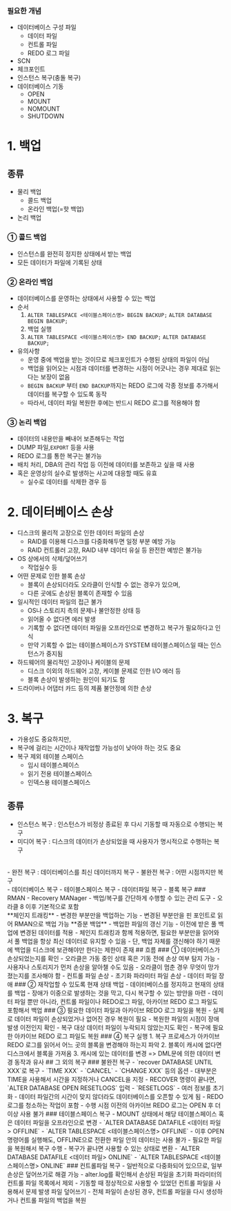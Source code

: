 ### 필요한 개념
- 데이터베이스 구성 파일
	- 데이터 파일
    - 컨트롤 파일
    - REDO 로그 파일 
- SCN
- 체크포인트
- 인스턴스 복구(충돌 복구)
- 데이터베이스 기동
	- OPEN
    - MOUNT
    - NOMOUNT
    - SHUTDOWN
# 1. 백업
## 종류
- 물리 백업
	- 콜드 백업
	- 온라인 백업(=핫 백업)
- 논리 백업

### ① 콜드 백업
- 인스턴스를 완전히 정지한 상태에서 받는 백업
- 모든 데이터가 파일에 기록된 상태
### ② 온라인 백업
- 데이터베이스를 운영하는 상태에서 사용할 수 있는 백업
- 순서
	1. `ALTER TABLESPACE <테이블스페이스명> BEGIN BACKUP;` 
       `ALTER DATABASE BEGIN BACKUP;`
    2. 백업 실행
    3. `ALTER TABLESPACE <테이블스페이스명> END BACKUP;`
       `ALTER DATABASE BACKUP;`
- 유의사항
	- 운영 중에 백업을 받는 것이므로 체크포인트가 수행된 상태의 파일이 아님
    - 백업을 읽어오는 시점과 데이터를 변경하는 시점이 어긋나는 경우 제대로 읽는다는 보장이 없음
    - `BEGIN BACKUP` 부터 `END BACKUP`까지는 REDO 로그에 각종 정보를 추가해서 데이터를 복구할 수 있도록 동작
    - 따라서, 데이터 파일 복원한 후에는 반드시 REDO 로그를 적용해야 함
### ③ 논리 백업
- 데이터의 내용만을 빼내어 보존해두는 작업
- DUMP 파일,`EXPORT` 등을 사용
- REDO 로그를 통한 복구는 불가능 
- 배치 처리, DBA의 관리 작업 등 이전에 데이터를 보존하고 싶을 때 사용
- 혹은 운영상의 실수로 발생하는 사고에 대응할 때도 유효
	- 실수로 데이터를 삭제한 경우 등 
# 2. 데이터베이스 손상
- 디스크의 물리적 고장으로 인한 데이터 파일의 손상
	- RAID를 이용해 디스크를 다중화해두면 일정 부분 예방 가능
    - RAID 컨트롤러 고장, RAID 내부 데이터 유실 등 완전한 예방은 불가능
- OS 상에서의 삭제/덮어쓰기
	- 작업실수 등 
- 어떤 문제로 인한 블록 손상
	- 블록이 손상되더라도 오라클이 인식할 수 없는 경우가 있으며,
    - 다른 곳에도 손상된 블록이 존재할 수 있음
- 일시적인 데이터 파일의 접근 불가 
	- OS나 스토리지 측의 문제나 불안정한 상태 등
    - 읽어올 수 없다면 에러 발생
    - 기록할 수 없다면 데이터 파일을 오프라인으로 변경하고 복구가 필요하다고 인식
    - 만약 기록할 수 없는 테이블스페이스가 SYSTEM 테이블스페이스일 때는 인스턴스가 중지됨
- 하드웨어의 물리적인 고장이나 케이블의 문제
	- 디스크 이외의 하드웨어 고장, 케이블 문제로 인한 I/O 에러 등
    - 블록 손상이 발생하는 원인이 되기도 함
- 드라이버나 어댑터 카드 등의 제품 불안정에 의한 손상
# 3. 복구
- 가용성도 중요하지만,
- 복구에 걸리는 시간이나 재작업할 가능성이 낮아야 하는 것도 중요 
- 복구 제외 테이블 스페이스
	- 임시 테이블스페이스
    - 읽기 전용 테이블스페이스
    - 인덱스용 테이블스페이스
## 종류
- 인스턴스 복구 : 인스턴스가 비정상 종료된 후 다시 기동할 때 자동으로 수행되는 복구
- 미디어 복구 : 디스크의 데이터가 손상되었을 때 사용자가 명시적으로 수행하는 복구
<br>
- 완전 복구 : 데이터베이스를 최신 데이터까지 복구
- 불완전 복구 : 어떤 시점까지만 복구
<br>
- 데이터베이스 복구
- 테이블스페이스 복구
- 데이터파일 복구 
- 블록 복구 
### RMAN
- Recovery MANager
- 백업/복구를 간단하게 수행할 수 있는 관리 도구
- 오라클 8 이후 기본적으로 포함
<br>
**체인지 트래킹**
- 변경한 부분만을 백업하는 기능
- 변경된 부분만을 핀 포인트로 읽어 RMAN으로 백업 가능 
**증분 백업**
- 백업한 파일의 갱신 기능 
- 이전에 받은 풀 백업에 변경된 데이터를 적용 
- 체인지 트래킹과 함께 적용하면, 필요한 부분만을 읽어와서 풀 백업을 항상 최신 데이터로 유지할 수 있음
	- 단, 백업 자체를 갱신해야 하기 때문에 백업을 디스크에 보관해야만 한다는 제한이 존재 
## 흐름
### ① 데이터베이스가 손상되었는지를 확인
- 오라클은 가동 중인 상태 혹은 기동 전에 손상 여부 탐지 가능
- 사용자나 스토리지가 먼저 손상을 알아챌 수도 있음
- 오라클이 멈춘 경우 무엇이 망가졌는지를 조사해야 함 
	- 컨트롤 파일 손상
    - 초기화 파라미터 파일 손상
    - 데이터 파일 장애 
### ② 재작업할 수 있도록 현재 상태 백업
- 데이터베이스를 정지하고 현재의 상태를 백업
- 장애가 이중으로 발생하는 것을 막고, 다시 복구할 수 있는 방안을 마련
- 데이터 파일 뿐만 아니라, 컨트롤 파일이나 REDO로그 파일, 아카이브 REDO 로그 파일도 포함해서 백업 
### ③ 필요한 데이터 파일과 아카이브 REDO 로그 파일을 복원
- 실제로 데이터 파일이 손상되었거나 없어진 경우 복원이 필요 
- 복원한 파일의 시점이 장애 발생 이전인지 확인
- 복구 대상 데이터 파일이 누락되지 않았는지도 확인 
- 복구에 필요한 아카이브 REDO 로그 파일도 복원
### ④ 복구 실행 
1. 복구 프로세스가 아카이브 REDO 로그를 읽어서 어느 곳의 블록을 변경해야 하는지 파악
2. 블록이 캐시에 없다면 디스크에서 블록을 가져옴
3. 캐시에 있는 데이터를 변경 
=> DML문에 의한 데이터 변경 동작과 유사 
## 그 외의 복구
### 불완전 복구
- `recover DATABASE UNTIL XXX`로 복구
	- `TIME XXX`
    - `CANCEL`
    - `CHANGE XXX` 등의 옵션
- 대부분은 TIME을 사용해서 시간을 지정하거나 CANCEL을 지정
- RECOVER 명령이 끝나면, `ALTER DATABASE OPEN RESETLOGS` 입력
- `RESETLOGS`
	- 여러 정보를 초기화
    - 데이터 파일간의 시간이 맞지 않더라도 데이터베이스를 오픈할 수 있게 됨
    - REDO 로그를 청소하는 작업이 포함
    - 수행 시점 이전의 아카이브 REDO 로그는 OPEN 후 더 이상 사용 불가 
### 테이블스페이스 복구
- MOUNT 상태에서 해당 테이블스페이스 혹은 데이터 파일을 오프라인으로 변경
	- `ALTER DATABASE DATAFILE <데이터 파일> OFFLINE`
    - `ALTER TABLESPACE <테이블스페이스명> OFFLINE`
- 이후 OPEN 명령어를 실행해도, OFFLINE으로 전환한 파일 안의 데이터는 사용 불가
- 필요한 파일을 복원해서 복구 수행
- 복구가 끝나면 사용할 수 있는 상태로 변환
	- `ALTER DATABASE DATAFILE <데이터 파일> ONLINE`
    - `ALTER TABLESPACE <테이블 스페이스명> ONLINE`
### 컨트롤파일 복구
- 일반적으로 다중화되어 있으므로, 일부 손상은 덮어쓰기로 해결 가능 
	- alter.log를 확인해서 손상된 파일을 초기화 파라미터의 컨트롤 파일 목록에서 제외 
	- 기동할 때 정상적으로 사용할 수 있었던 컨트롤 파일을 사용해서 문제 발생 파일 덮어쓰기
- 전체 파일이 손상된 경우, 컨트롤 파일을 다시 생성하거나 컨트롤 파일의 백업을 복원 